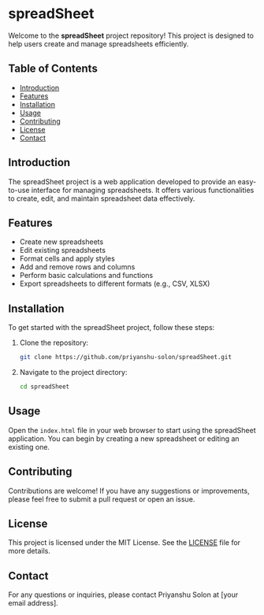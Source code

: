 # spreadSheet

Welcome to the **spreadSheet** project repository! This project is designed to help users create and manage spreadsheets efficiently.

## Table of Contents

- [Introduction](#introduction)
- [Features](#features)
- [Installation](#installation)
- [Usage](#usage)
- [Contributing](#contributing)
- [License](#license)
- [Contact](#contact)

## Introduction

The spreadSheet project is a web application developed to provide an easy-to-use interface for managing spreadsheets. It offers various functionalities to create, edit, and maintain spreadsheet data effectively.

## Features

- Create new spreadsheets
- Edit existing spreadsheets
- Format cells and apply styles
- Add and remove rows and columns
- Perform basic calculations and functions
- Export spreadsheets to different formats (e.g., CSV, XLSX)

## Installation

To get started with the spreadSheet project, follow these steps:

1. Clone the repository:
    ```bash
    git clone https://github.com/priyanshu-solon/spreadSheet.git
    ```
2. Navigate to the project directory:
    ```bash
    cd spreadSheet
    ```

## Usage

Open the `index.html` file in your web browser to start using the spreadSheet application. You can begin by creating a new spreadsheet or editing an existing one.

## Contributing

Contributions are welcome! If you have any suggestions or improvements, please feel free to submit a pull request or open an issue.

## License

This project is licensed under the MIT License. See the [LICENSE](LICENSE) file for more details.

## Contact

For any questions or inquiries, please contact Priyanshu Solon at [your email address].
